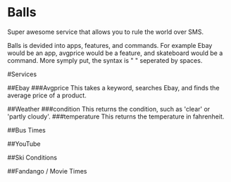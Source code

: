 Balls
=====

Super awesome service that allows you to rule the world over SMS.

Balls is devided into apps, features, and commands. For example Ebay would be an app, avgprice would be a feature, and skateboard would be a command.
More symply put, the syntax is "<app> <feature> <command>" seperated by spaces.

#Services

##Ebay
###Avgprice
This takes a keyword, searches Ebay, and finds the average price of a product.

##Weather
###condition
This returns the condition, such as 'clear' or 'partly cloudy'.
###temperature
This returns the temperature in fahrenheit.

##Bus Times

##YouTube

##Ski Conditions

##Fandango / Movie Times
